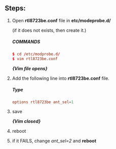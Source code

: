 ## Steps:
1. Open **rtl8723be.conf** file in **etc/modeprobe.d/**

    (if it does not exists, then create it.)
    ##### COMMANDS
    ```conf
    $ cd /etc/modprobe.d/
    $ vim rtl8723be.conf
    ```
    ***{Vim file opens}***

3. Add the following line into **rtl8723be.conf** file.
    ##### Type
    ```conf
    options rtl8723be ant_sel=1
    ```

4. save

    ***{Vim closed}***
5. reboot
6. if it FAILS, change *ant_sel=2* and **reboot**
